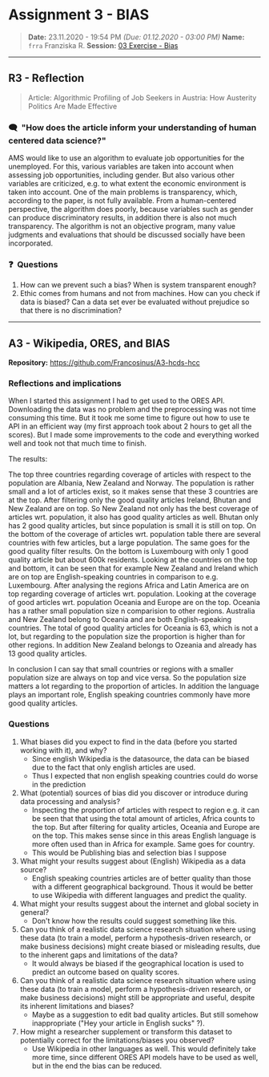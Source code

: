 # Assignment 3 - BIAS 
> **Date:** 23.11.2020 - 19:54 PM *(Due: 01.12.2020 - 03:00 PM)*
> **Name:** `frra` Franziska R.
> **Session:** [03 Exercise - Bias](https://github.com/FUB-HCC/hcds-winter-2020/wiki/03_exercise)   
----

## R3 - Reflection
> Article: Algorithmic Profiling of Job Seekers in Austria: How Austerity Politics Are Made Effective

### 🗨️&nbsp; "How does the article inform your understanding of human centered data science?"  
AMS would like to use an algorithm to evaluate job opportunities for the unemployed. For this, various variables are taken into account when assessing job opportunities, including gender. But also various other variables are criticized, e.g. to what extent the economic environment is taken into account.
One of the main problems is transparency, which, according to the paper, is not fully available.
From a human-centered perspective, the algorithm does poorly, because variables such as gender can produce discriminatory results, in addition there is also not much transparency. The algorithm is not an objective program, many value judgments and evaluations that should be discussed socially have been incorporated.

### ❓&nbsp; Questions

1. How can we prevent such a bias? When is system transparent enough?
2. Ethic comes from humans and not from machines. How can you check if data is biased? Can a data set ever be evaluated without prejudice so that there is no discrimination?

***

## A3 - Wikipedia, ORES, and BIAS

**Repository:** https://github.com/Francosinus/A3-hcds-hcc

### Reflections and implications

When I started this assignment I had to get used to the ORES API. Downloading the data was no problem and the preprocessing was not time consuming this time. But it took me some time to figure out how to use te API in an efficient way (my first approach took about 2 hours to get all the scores). But I made some improvements to the code and everything worked well and took not that much time to finish. 

The results:

The top three countries regarding coverage of articles with respect to the population are Albania, New Zealand and Norway. The population is rather small and a lot of articles exist, so it makes sense that these 3 countries are at the top. After filtering only the good quality articles Ireland, Bhutan and New Zealand are on top. So New Zealand not only has the best coverage of articles wrt. population, it also has good quality articles as well. Bhutan only has 2 good quality articles, but since population is small it is still on top. On the bottom of the coverage of articles wrt. population table there are several countries with few articles, but a large population. The same goes for the good quality filter results. On the bottom is Luxembourg with only 1 good quality article but about 600k residents. Looking at the countries on the top and bottom, it can be seen that for example New Zealand and Ireland which are on top are English-speaking countries in comparison to e.g. Luxembourg. 
After analysing the regions Africa and Latin America are on top regarding coverage of articles wrt. population. Looking at the coverage of good articles wrt. population Oceania and Europe are on the top. Oceania has a rather small population size n comparision to other regions. Australia and New Zealand belong to Oceania and are both English-speaking countries. The total of good quality articles for Oceania is 63, which is not a lot, but regarding to the population size the proportion is higher than for other regions. In addition New Zealand belongs to Ozeania and already has 13 good quality articles. 

In conclusion I can say that small countries or regions with a smaller population size are always on top and vice versa. So the population size matters a lot regarding to the proportion of articles. In addition the language plays an important role, English speaking countries commonly have more good quality articles. 


### Questions


1. What biases did you expect to find in the data (before you started working with it), and why?
    * Since english Wikipedia is the datasource, the data can be biased due to the fact that only english articles are used.
    * Thus I expected that non english speaking countries could do worse in the prediction
1. What (potential) sources of bias did you discover or introduce during data processing and analysis?
    * Inspecting the proportion of articles with respect to region e.g. it can be seen that that using the total amount of articles, Africa counts to the top. But     after filtering for quality articles, Oceania and Europe are on the top. This makes sense since in this areas English language is more often used than in Africa for example. Same goes for country.
    * This would be Publishing bias and selection bias I suppose 
1. What might your results suggest about (English) Wikipedia as a data source?
    *  English speaking countries articles are of better quality than those with a different geographical background. Thous it would be better to use Wikipedia with different languages and predict the quality. 
1. What might your results suggest about the internet and global society in general?
    * Don't know how the results could suggest something like this. 
1. Can you think of a realistic data science research situation where using these data (to train a model, perform a hypothesis-driven research, or make business decisions) might create biased or misleading results, due to the inherent gaps and limitations of the data?
    * It would always be biased if the geographical location is used to predict an outcome based on quality scores. 
1. Can you think of a realistic data science research situation where using these data (to train a model, perform a hypothesis-driven research, or make business decisions) might still be appropriate and useful, despite its inherent limitations and biases?
    * Maybe as a suggestion to edit bad quality articles. But still somehow inappropriate ("Hey your article in English sucks" ?).
1. How might a researcher supplement or transform this dataset to potentially correct for the limitations/biases you observed?
    * Use Wikipedia in other languages as well. This would definitely take more time, since different ORES API models have to be used as well, but in the end the bias can be reduced. 
